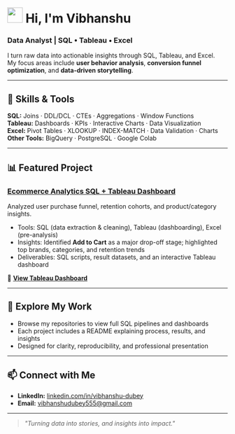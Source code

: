 #  <img src="https://camo.githubusercontent.com/d552948e7884c41fde2d32b9221d79f0df2076c7d824aaab954ca93f53d95884/68747470733a2f2f6d656469612e67697068792e636f6d2f6d656469612f6876524a434c467a6361737252346961377a2f67697068792e676966" width="35"> Hi, I'm Vibhanshu  

### Data Analyst | SQL • Tableau • Excel  

I turn raw data into actionable insights through SQL, Tableau, and Excel.  
My focus areas include **user behavior analysis**, **conversion funnel optimization**, and **data-driven storytelling**.  

---

## 🧠 Skills & Tools  

**SQL:** Joins · DDL/DCL · CTEs · Aggregations · Window Functions  
**Tableau:** Dashboards · KPIs · Interactive Charts · Data Visualization  
**Excel:** Pivot Tables · XLOOKUP · INDEX-MATCH · Data Validation · Charts  
**Other Tools:** BigQuery · PostgreSQL · Google Colab  

---

## 📊 Featured Project  

### [Ecommerce Analytics SQL + Tableau Dashboard](https://github.com/Vibhanshu-555/ecommerce-analytics-sql-dashboard)  
Analyzed user purchase funnel, retention cohorts, and product/category insights.  
- Tools: SQL (data extraction & cleaning), Tableau (dashboarding), Excel (pre-analysis)  
- Insights: Identified **Add to Cart** as a major drop-off stage; highlighted top brands, categories, and retention trends  
- Deliverables: SQL scripts, result datasets, and an interactive Tableau dashboard  

🔗 **[View Tableau Dashboard](https://public.tableau.com/shared/RFZPBK4Y5?:display_count=n&:origin=viz_share_link)**  

---

## 🧭 Explore My Work  

- Browse my repositories to view full SQL pipelines and dashboards  
- Each project includes a README explaining process, results, and insights  
- Designed for clarity, reproducibility, and professional presentation  

---

## 📫 Connect with Me 

- **LinkedIn:** [linkedin.com/in/vibhanshu-dubey](https://www.linkedin.com/in/vibhanshu-dubey)  
- **Email:** [vibhanshudubey555@gmail.com](mailto:vibhanshudubey555@gmail.com)  

---

> *"Turning data into stories, and insights into impact."*
